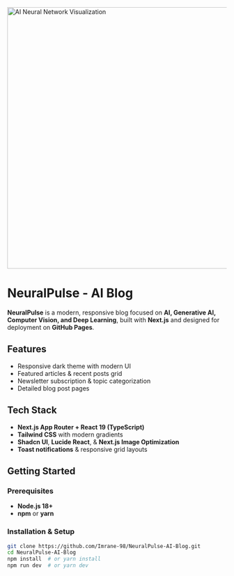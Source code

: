 <img src="https://images.unsplash.com/photo-1620712943543-bcc4688e7485" width="600" alt="AI Neural Network Visualization">

# NeuralPulse - AI Blog

**NeuralPulse** is a modern, responsive blog focused on **AI, Generative AI, Computer Vision, and Deep Learning**, built with **Next.js** and designed for deployment on **GitHub Pages**.

## Features
- Responsive dark theme with modern UI  
- Featured articles & recent posts grid  
- Newsletter subscription & topic categorization  
- Detailed blog post pages  

## Tech Stack
- **Next.js App Router + React 19 (TypeScript)**  
- **Tailwind CSS** with modern gradients  
- **Shadcn UI**, **Lucide React**, & **Next.js Image Optimization**  
- **Toast notifications** & responsive grid layouts  

## Getting Started  

### Prerequisites  
- **Node.js 18+**  
- **npm** or **yarn**  

### Installation & Setup  
```sh
git clone https://github.com/Imrane-98/NeuralPulse-AI-Blog.git
cd NeuralPulse-AI-Blog
npm install  # or yarn install
npm run dev  # or yarn dev
